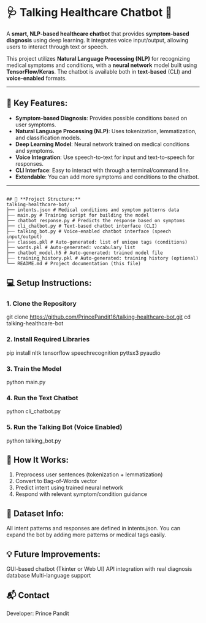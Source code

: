 # 🩺 **Talking Healthcare Chatbot** 🤖

A **smart, NLP-based healthcare chatbot** that provides **symptom-based diagnosis** using deep learning. It integrates voice input/output, allowing users to interact through text or speech.

This project utilizes **Natural Language Processing (NLP)** for recognizing medical symptoms and conditions, with a **neural network** model built using **TensorFlow/Keras**. The chatbot is available both in **text-based** (CLI) and **voice-enabled** formats.

---

## 🧠 **Key Features:**

- **Symptom-based Diagnosis**: Provides possible conditions based on user symptoms.
- **Natural Language Processing (NLP)**: Uses tokenization, lemmatization, and classification models.
- **Deep Learning Model**: Neural network trained on medical conditions and symptoms.
- **Voice Integration**: Use speech-to-text for input and text-to-speech for responses.
- **CLI Interface**: Easy to interact with through a terminal/command line.
- **Extendable**: You can add more symptoms and conditions to the chatbot.

---

```

## 📂 **Project Structure:**
talking-healthcare-bot/ 
├── intents.json # Medical conditions and symptom patterns data 
├── main.py # Training script for building the model 
├── chatbot_response.py # Predicts the response based on symptoms 
├── cli_chatbot.py # Text-based chatbot interface (CLI) 
├── talking_bot.py # Voice-enabled chatbot interface (speech input/output) 
├── classes.pkl # Auto-generated: list of unique tags (conditions) 
├── words.pkl # Auto-generated: vocabulary list 
├── chatbot_model.h5 # Auto-generated: trained model file 
├── training_history.pkl # Auto-generated: training history (optional) 
└── README.md # Project documentation (this file)

```

## 💻 **Setup Instructions:**

### **1. Clone the Repository**
git clone https://github.com/PrincePandit16/talking-healthcare-bot.git
cd talking-healthcare-bot


### **2. Install Required Libraries**
pip install nltk tensorflow speechrecognition pyttsx3 pyaudio


### **3. Train the Model**
python main.py


### **4. Run the Text Chatbot**
python cli_chatbot.py


### **5. Run the Talking Bot (Voice Enabled)**
python talking_bot.py


## 🤖 **How It Works:**
1. Preprocess user sentences (tokenization + lemmatization)
2. Convert to Bag-of-Words vector
3. Predict intent using trained neural network
4. Respond with relevant symptom/condition guidance


## 📡 **Dataset Info:**
All intent patterns and responses are defined in intents.json. You can expand the bot by adding more patterns or medical tags easily.

## 💡 **Future Improvements:**
GUI-based chatbot (Tkinter or Web UI)
API integration with real diagnosis database
Multi-language support

## 📬 **Contact**
Developer: Prince Pandit
